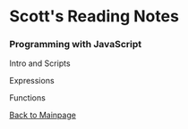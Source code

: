# Scott's Reading Notes

### Programming with JavaScript

Intro and Scripts

Expressions

Functions


[Back to Mainpage](README.md)